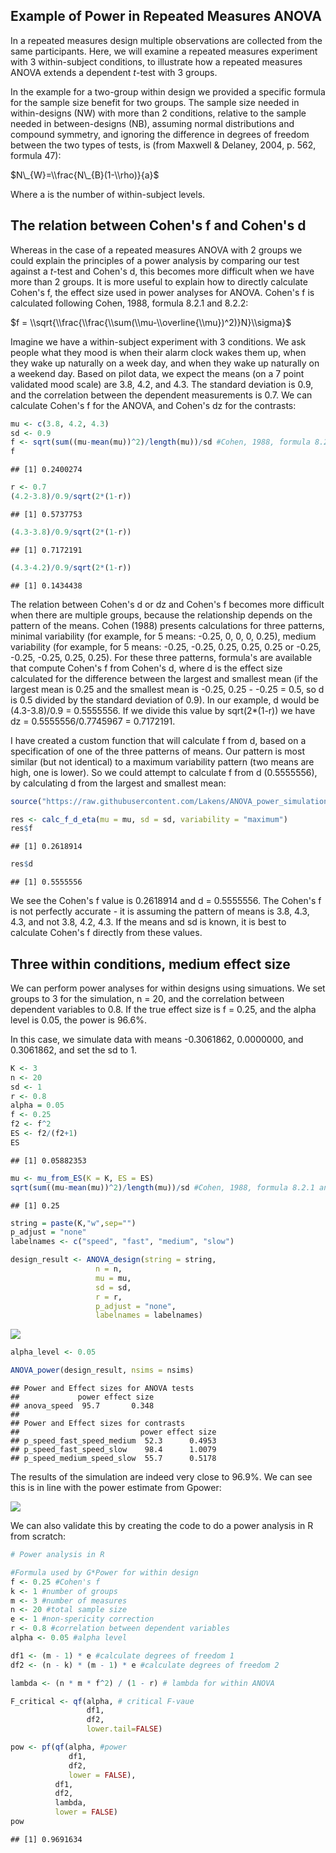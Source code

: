 
Example of Power in Repeated Measures ANOVA
-------------------------------------------

In a repeated measures design multiple observations are collected from the same participants. Here, we will examine a repeated measures experiment with 3 within-subject conditions, to illustrate how a repeated measures ANOVA extends a dependent *t*-test with 3 groups.

In the example for a two-group within design we provided a specific formula for the sample size benefit for two groups. The sample size needed in within-designs (NW) with more than 2 conditions, relative to the sample needed in between-designs (NB), assuming normal distributions and compound symmetry, and ignoring the difference in degrees of freedom between the two types of tests, is (from Maxwell & Delaney, 2004, p. 562, formula 47):

$N\_{W}=\\frac{N\_{B}(1-\\rho)}{a}$

Where a is the number of within-subject levels.

The relation between Cohen's f and Cohen's d
--------------------------------------------

Whereas in the case of a repeated measures ANOVA with 2 groups we could explain the principles of a power analysis by comparing our test against a *t*-test and Cohen's d, this becomes more difficult when we have more than 2 groups. It is more useful to explain how to directly calculate Cohen's f, the effect size used in power analyses for ANOVA. Cohen's f is calculated following Cohen, 1988, formula 8.2.1 and 8.2.2:

$f = \\sqrt{\\frac{\\frac{\\sum(\\mu-\\overline{\\mu})^2)}N}\\sigma}$

Imagine we have a within-subject experiment with 3 conditions. We ask people what they mood is when their alarm clock wakes them up, when they wake up naturally on a week day, and when they wake up naturally on a weekend day. Based on pilot data, we expect the means (on a 7 point validated mood scale) are 3.8, 4.2, and 4.3. The standard deviation is 0.9, and the correlation between the dependent measurements is 0.7. We can calculate Cohen's f for the ANOVA, and Cohen's dz for the contrasts:

``` r
mu <- c(3.8, 4.2, 4.3)
sd <- 0.9
f <- sqrt(sum((mu-mean(mu))^2)/length(mu))/sd #Cohen, 1988, formula 8.2.1 and 8.2.2
f
```

    ## [1] 0.2400274

``` r
r <- 0.7
(4.2-3.8)/0.9/sqrt(2*(1-r))
```

    ## [1] 0.5737753

``` r
(4.3-3.8)/0.9/sqrt(2*(1-r))
```

    ## [1] 0.7172191

``` r
(4.3-4.2)/0.9/sqrt(2*(1-r))
```

    ## [1] 0.1434438

The relation between Cohen's d or dz and Cohen's f becomes more difficult when there are multiple groups, because the relationship depends on the pattern of the means. Cohen (1988) presents calculations for three patterns, minimal variability (for example, for 5 means: -0.25, 0, 0, 0, 0.25), medium variability (for example, for 5 means: -0.25, -0.25, 0.25, 0.25, 0.25 or -0.25, -0.25, -0.25, 0.25, 0.25). For these three patterns, formula's are available that compute Cohen's f from Cohen's d, where d is the effect size calculated for the difference between the largest and smallest mean (if the largest mean is 0.25 and the smallest mean is -0.25, 0.25 - -0.25 = 0.5, so d is 0.5 divided by the standard deviation of 0.9). In our example, d would be (4.3-3.8)/0.9 = 0.5555556. If we divide this value by sqrt(2\*(1-r)) we have dz = 0.5555556/0.7745967 = 0.7172191.

I have created a custom function that will calculate f from d, based on a specification of one of the three patterns of means. Our pattern is most similar (but not identical) to a maximum variability pattern (two means are high, one is lower). So we could attempt to calculate f from d (0.5555556), by calculating d from the largest and smallest mean:

``` r
source("https://raw.githubusercontent.com/Lakens/ANOVA_power_simulation/master/calc_f_d_eta.R")

res <- calc_f_d_eta(mu = mu, sd = sd, variability = "maximum")
res$f
```

    ## [1] 0.2618914

``` r
res$d
```

    ## [1] 0.5555556

We see the Cohen's f value is 0.2618914 and d = 0.5555556. The Cohen's f is not perfectly accurate - it is assuming the pattern of means is 3.8, 4.3, 4.3, and not 3.8, 4.2, 4.3. If the means and sd is known, it is best to calculate Cohen's f directly from these values.

Three within conditions, medium effect size
-------------------------------------------

We can perform power analyses for within designs using simuations. We set groups to 3 for the simulation, n = 20, and the correlation between dependent variables to 0.8. If the true effect size is f = 0.25, and the alpha level is 0.05, the power is 96.6%.

In this case, we simulate data with means -0.3061862, 0.0000000, and 0.3061862, and set the sd to 1.

``` r
K <- 3
n <- 20
sd <- 1
r <- 0.8
alpha = 0.05
f <- 0.25
f2 <- f^2
ES <- f2/(f2+1)
ES
```

    ## [1] 0.05882353

``` r
mu <- mu_from_ES(K = K, ES = ES)
sqrt(sum((mu-mean(mu))^2)/length(mu))/sd #Cohen, 1988, formula 8.2.1 and 8.2.2
```

    ## [1] 0.25

``` r
string = paste(K,"w",sep="")
p_adjust = "none"
labelnames <- c("speed", "fast", "medium", "slow")

design_result <- ANOVA_design(string = string,
                   n = n, 
                   mu = mu, 
                   sd = sd, 
                   r = r, 
                   p_adjust = "none",
                   labelnames = labelnames)
```

![](2.2_validation_power_within_3x1_files/figure-markdown_github/unnamed-chunk-3-1.png)

``` r
alpha_level <- 0.05

ANOVA_power(design_result, nsims = nsims)
```

    ## Power and Effect sizes for ANOVA tests
    ##             power effect size
    ## anova_speed  95.7       0.348
    ## 
    ## Power and Effect sizes for contrasts
    ##                           power effect size
    ## p_speed_fast_speed_medium  52.3      0.4953
    ## p_speed_fast_speed_slow    98.4      1.0079
    ## p_speed_medium_speed_slow  55.7      0.5178

The results of the simulation are indeed very close to 96.9%. We can see this is in line with the power estimate from Gpower:

![](screenshots/gpower_12.png)

We can also validate this by creating the code to do a power analysis in R from scratch:

``` r
# Power analysis in R

#Formula used by G*Power for within design
f <- 0.25 #Cohen's f
k <- 1 #number of groups
m <- 3 #number of measures
n <- 20 #total sample size
e <- 1 #non-spericity correction
r <- 0.8 #correlation between dependent variables
alpha <- 0.05 #alpha level

df1 <- (m - 1) * e #calculate degrees of freedom 1
df2 <- (n - k) * (m - 1) * e #calculate degrees of freedom 2

lambda <- (n * m * f^2) / (1 - r) # lambda for within ANOVA

F_critical <- qf(alpha, # critical F-vaue
                 df1,
                 df2, 
                 lower.tail=FALSE) 

pow <- pf(qf(alpha, #power 
             df1, 
             df2, 
             lower = FALSE), 
          df1, 
          df2, 
          lambda, 
          lower = FALSE)
pow
```

    ## [1] 0.9691634
